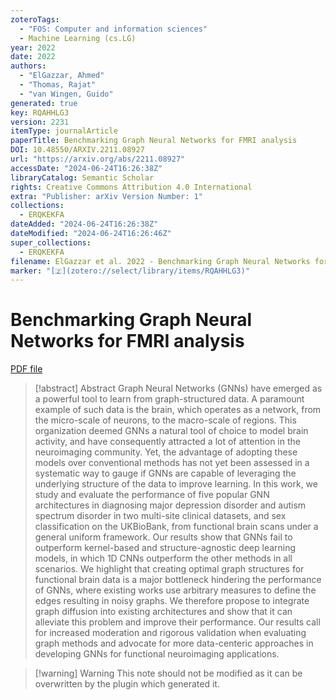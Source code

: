 ```yaml
---
zoteroTags:
  - "FOS: Computer and information sciences"
  - Machine Learning (cs.LG)
year: 2022
date: 2022
authors:
  - "ElGazzar, Ahmed"
  - "Thomas, Rajat"
  - "van Wingen, Guido"
generated: true
key: RQAHHLG3
version: 2231
itemType: journalArticle
paperTitle: Benchmarking Graph Neural Networks for FMRI analysis
DOI: 10.48550/ARXIV.2211.08927
url: "https://arxiv.org/abs/2211.08927"
accessDate: "2024-06-24T16:26:38Z"
libraryCatalog: Semantic Scholar
rights: Creative Commons Attribution 4.0 International
extra: "Publisher: arXiv Version Number: 1"
collections:
  - ERQKEKFA
dateAdded: "2024-06-24T16:26:38Z"
dateModified: "2024-06-24T16:26:46Z"
super_collections:
  - ERQKEKFA
filename: ElGazzar et al. 2022 - Benchmarking Graph Neural Networks for FMRI analysis.pdf
marker: "[🇿](zotero://select/library/items/RQAHHLG3)"
---
```

# Benchmarking Graph Neural Networks for FMRI analysis

[PDF file](/Papers/PDFs/ElGazzar%20et%20al.%202022%20-%20Benchmarking%20Graph%20Neural%20Networks%20for%20FMRI%20analysis.pdf)

> [!abstract] Abstract
> Graph Neural Networks (GNNs) have emerged as a powerful tool to learn from graph-structured data. A paramount example of such data is the brain, which operates as a network, from the micro-scale of neurons, to the macro-scale of regions. This organization deemed GNNs a natural tool of choice to model brain activity, and have consequently attracted a lot of attention in the neuroimaging community. Yet, the advantage of adopting these models over conventional methods has not yet been assessed in a systematic way to gauge if GNNs are capable of leveraging the underlying structure of the data to improve learning. In this work, we study and evaluate the performance of five popular GNN architectures in diagnosing major depression disorder and autism spectrum disorder in two multi-site clinical datasets, and sex classification on the UKBioBank, from functional brain scans under a general uniform framework. Our results show that GNNs fail to outperform kernel-based and structure-agnostic deep learning models, in which 1D CNNs outperform the other methods in all scenarios. We highlight that creating optimal graph structures for functional brain data is a major bottleneck hindering the performance of GNNs, where existing works use arbitrary measures to define the edges resulting in noisy graphs. We therefore propose to integrate graph diffusion into existing architectures and show that it can alleviate this problem and improve their performance. Our results call for increased moderation and rigorous validation when evaluating graph methods and advocate for more data-centeric approaches in developing GNNs for functional neuroimaging applications.

>[!warning] Warning
> This note should not be modified as it can be overwritten by the plugin which generated it.

